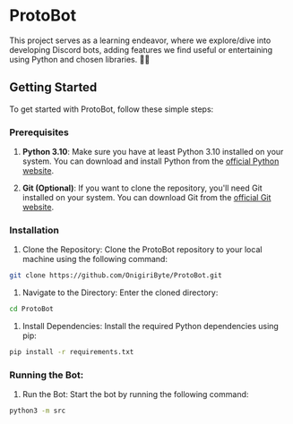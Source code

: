 # ProtoBot

This project serves as a learning endeavor, where we explore/dive into developing Discord bots, adding features we find useful or entertaining using Python and chosen libraries. 🤖✨ 



## Getting Started

To get started with ProtoBot, follow these simple steps:

### Prerequisites

1. **Python 3.10**: Make sure you have at least Python 3.10 installed on your system. You can download and install Python from the [official Python website](https://www.python.org/downloads/).

2. **Git (Optional)**: If you want to clone the repository, you'll need Git installed on your system. You can download Git from the [official Git website](https://git-scm.com/downloads).



### Installation
1. Clone the Repository: Clone the ProtoBot repository to your local machine using the following command:
```bash
git clone https://github.com/OnigiriByte/ProtoBot.git
```
1. Navigate to the Directory: Enter the cloned directory:

```bash
cd ProtoBot
```
1. Install Dependencies: Install the required Python dependencies using pip:

```bash
pip install -r requirements.txt
```

### Running the Bot:
1. Run the Bot: Start the bot by running the following command:
```bash
python3 -m src
```

